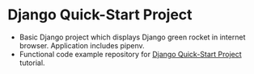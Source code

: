 # Django Quick-Start Project

* Basic Django project which displays Django green rocket in internet browser. Application includes pipenv.
* Functional code example repository for [Django Quick-Start Project](https://github.com/FlynntKnapp/django-01-quickstart-project) tutorial.

